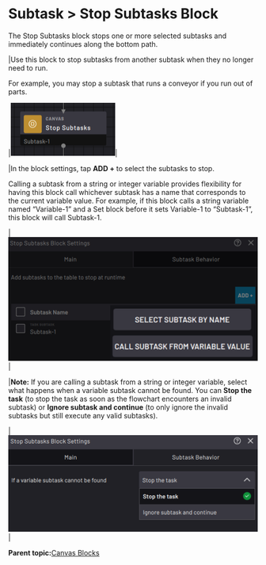 # Subtask \> Stop Subtasks Block

The Stop Subtasks block stops one or more selected subtasks and immediately continues along the bottom path.

|Use this block to stop subtasks from another subtask when they no longer need to run.

For example, you may stop a subtask that runs a conveyor if you run out of parts.

|![](../Images/TaskCanvasBlockGlossary/Canvas-StopSubtasks-Block.png)|

|In the block settings, tap **ADD +** to select the subtasks to stop.

 Calling a subtask from a string or integer variable provides flexibility for having this block call whichever subtask has a name that corresponds to the current variable value. For example, if this block calls a string variable named “Variable-1” and a Set block before it sets Variable-1 to “Subtask-1”, this block will call Subtask-1.

|![](../Images/TaskCanvasBlockGlossary/Canvas-StopSubtasks-Settings-Main-Add.png)|

|**Note:** If you are calling a subtask from a string or integer variable, select what happens when a variable subtask cannot be found. You can **Stop the task** \(to stop the task as soon as the flowchart encounters an invalid subtask\) or **Ignore subtask and continue** \(to only ignore the invalid subtasks but still execute any valid subtasks\).

|![](../Images/TaskCanvasBlockGlossary/Canvas-StopSubtasks-Settings-SubtaskBehavior.png)|

**Parent topic:**[Canvas Blocks](../TaskCanvasBlockGlossary/Canvas-Overview.md)

